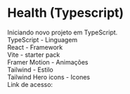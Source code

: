 # Health (Typescript)
Iniciando novo projeto em TypeScript.<br>
TypeScript - Linguagem<br>
React - Framework<br>
Vite - starter pack<br>
Framer Motion - Animações<br>
Tailwind - Estilo<br>
Tailwind Hero icons - Icones<br>
Link de acesso:
